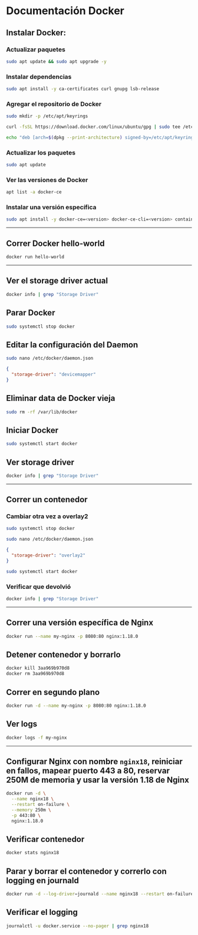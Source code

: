 # Documentación Docker

## Instalar Docker:

### Actualizar paquetes
```sh
sudo apt update && sudo apt upgrade -y
```

### Instalar dependencias
```sh
sudo apt install -y ca-certificates curl gnupg lsb-release
```

### Agregar el repositorio de Docker
```sh
sudo mkdir -p /etc/apt/keyrings

curl -fsSL https://download.docker.com/linux/ubuntu/gpg | sudo tee /etc/apt/keyrings/docker.asc > /dev/null

echo "deb [arch=$(dpkg --print-architecture) signed-by=/etc/apt/keyrings/docker.asc] https://download.docker.com/linux/ubuntu $(lsb_release -cs) stable" | sudo tee /etc/apt/sources.list.d/docker.list > /dev/null
```

### Actualizar los paquetes
```sh
sudo apt update
```

### Ver las versiones de Docker
```sh
apt list -a docker-ce
```

### Instalar una versión específica
```sh
sudo apt install -y docker-ce=<version> docker-ce-cli=<version> containerd.io
```

---

## Correr Docker hello-world
```sh
docker run hello-world
```

---

## Ver el storage driver actual
```sh
docker info | grep "Storage Driver"
```

## Parar Docker
```sh
sudo systemctl stop docker
```

## Editar la configuración del Daemon
```sh
sudo nano /etc/docker/daemon.json
```
```json
{
  "storage-driver": "devicemapper"
}
```

## Eliminar data de Docker vieja
```sh
sudo rm -rf /var/lib/docker
```

## Iniciar Docker
```sh
sudo systemctl start docker
```

## Ver storage driver
```sh
docker info | grep "Storage Driver"
```

---

## Correr un contenedor

### Cambiar otra vez a overlay2
```sh
sudo systemctl stop docker
```

```sh
sudo nano /etc/docker/daemon.json
```
```json
{
  "storage-driver": "overlay2"
}
```

```sh
sudo systemctl start docker
```

### Verificar que devolvió
```sh
docker info | grep "Storage Driver"
```

---

## Correr una versión específica de Nginx
```sh
docker run --name my-nginx -p 8080:80 nginx:1.18.0
```

## Detener contenedor y borrarlo
```sh
docker kill 3aa969b970d8
docker rm 3aa969b970d8
```

## Correr en segundo plano
```sh
docker run -d --name my-nginx -p 8080:80 nginx:1.18.0
```

## Ver logs
```sh
docker logs -f my-nginx
```

---

## Configurar Nginx con nombre `nginx18`, reiniciar en fallos, mapear puerto 443 a 80, reservar 250M de memoria y usar la versión 1.18 de Nginx
```sh
docker run -d \
  --name nginx18 \
  --restart on-failure \
  --memory 250m \
  -p 443:80 \
  nginx:1.18.0
```

## Verificar contenedor
```sh
docker stats nginx18
```

## Parar y borrar el contenedor y correrlo con logging en journald
```sh
docker run -d --log-driver=journald --name nginx18 --restart on-failure --memory 250m -p 443:80 nginx:1.18.0
```

## Verificar el logging
```sh
journalctl -u docker.service --no-pager | grep nginx18
```
